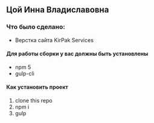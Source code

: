 ## Цой Инна Владиславовна

### Что было сделано:
* Верстка сайта KirPak Services

#### Для работы сборки у вас должны быть установлены
* npm 5
* gulp-cli

#### Как установить проект
1. clone this repo
2. npm i
3. gulp
